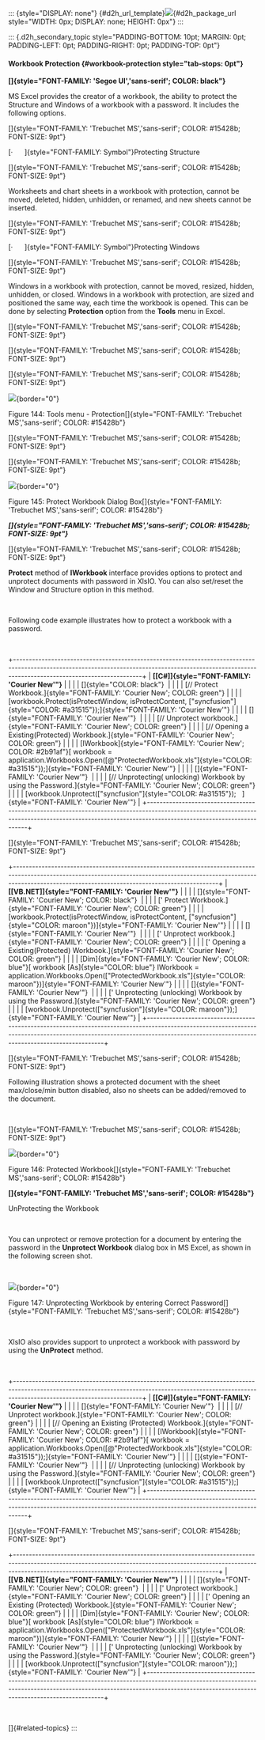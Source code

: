 ::: {style="DISPLAY: none"}
[](ms-xhelp:///?Id=d2h_url_template){#d2h_url_template}![](!package_url!){#d2h_package_url style="WIDTH: 0px; DISPLAY: none; HEIGHT: 0px"}
:::

::: {.d2h_secondary_topic style="PADDING-BOTTOM: 10pt; MARGIN: 0pt; PADDING-LEFT: 0pt; PADDING-RIGHT: 0pt; PADDING-TOP: 0pt"}
#### Workbook Protection {#workbook-protection style="tab-stops: 0pt"}

**[]{style="FONT-FAMILY: 'Segoe UI','sans-serif'; COLOR: black"}** 

MS Excel provides the creator of a workbook, the ability to protect the Structure and Windows of a workbook with a password. It includes the following options.

[]{style="FONT-FAMILY: 'Trebuchet MS','sans-serif'; COLOR: #15428b; FONT-SIZE: 9pt"} 

[·      ]{style="FONT-FAMILY: Symbol"}Protecting Structure

[]{style="FONT-FAMILY: 'Trebuchet MS','sans-serif'; COLOR: #15428b; FONT-SIZE: 9pt"} 

Worksheets and chart sheets in a workbook with protection, cannot be moved, deleted, hidden, unhidden, or renamed, and new sheets cannot be inserted.

[]{style="FONT-FAMILY: 'Trebuchet MS','sans-serif'; COLOR: #15428b; FONT-SIZE: 9pt"} 

[·      ]{style="FONT-FAMILY: Symbol"}Protecting Windows

[]{style="FONT-FAMILY: 'Trebuchet MS','sans-serif'; COLOR: #15428b; FONT-SIZE: 9pt"} 

Windows in a workbook with protection, cannot be moved, resized, hidden, unhidden, or closed. Windows in a workbook with protection, are sized and positioned the same way, each time the workbook is opened. This can be done by selecting **Protection** option from the **Tools** menu in Excel.

[]{style="FONT-FAMILY: 'Trebuchet MS','sans-serif'; COLOR: #15428b; FONT-SIZE: 9pt"} 

[]{style="FONT-FAMILY: 'Trebuchet MS','sans-serif'; COLOR: #15428b; FONT-SIZE: 9pt"} 

[]{style="FONT-FAMILY: 'Trebuchet MS','sans-serif'; COLOR: #15428b; FONT-SIZE: 9pt"} 

![](ImagesExt/image47_164.jpg){border="0"}

Figure 144: Tools menu - Protection[]{style="FONT-FAMILY: 'Trebuchet MS','sans-serif'; COLOR: #15428b"}

[]{style="FONT-FAMILY: 'Trebuchet MS','sans-serif'; COLOR: #15428b; FONT-SIZE: 9pt"} 

[]{style="FONT-FAMILY: 'Trebuchet MS','sans-serif'; COLOR: #15428b; FONT-SIZE: 9pt"} 

![](ImagesExt/image47_165.jpg){border="0"}

Figure 145: Protect Workbook Dialog Box[]{style="FONT-FAMILY: 'Trebuchet MS','sans-serif'; COLOR: #15428b"}

***[]{style="FONT-FAMILY: 'Trebuchet MS','sans-serif'; COLOR: #15428b; FONT-SIZE: 9pt"}*** 

[]{style="FONT-FAMILY: 'Trebuchet MS','sans-serif'; COLOR: #15428b; FONT-SIZE: 9pt"} 

**Protect** method of **IWorkbook** interface provides options to protect and unprotect documents with password in XlsIO. You can also set/reset the Window and Structure option in this method.

 

Following code example illustrates how to protect a workbook with a password.

 

+----------------------------------------------------------------------------------------------------------------------------------------------------------------------------------------------------+
| **[\[C#\]]{style="FONT-FAMILY: 'Courier New'"}**                                                                                                                                                   |
|                                                                                                                                                                                                    |
| []{style="COLOR: black"}                                                                                                                                                                           |
|                                                                                                                                                                                                    |
| [// Protect Workbook.]{style="FONT-FAMILY: 'Courier New'; COLOR: green"}                                                                                                                           |
|                                                                                                                                                                                                    |
| [workbook.Protect(isProtectWindow, isProtectContent, [\"syncfusion\"]{style="COLOR: #a31515"});]{style="FONT-FAMILY: 'Courier New'"}                                                               |
|                                                                                                                                                                                                    |
| []{style="FONT-FAMILY: 'Courier New'"}                                                                                                                                                             |
|                                                                                                                                                                                                    |
| [// Unprotect workbook.]{style="FONT-FAMILY: 'Courier New'; COLOR: green"}                                                                                                                         |
|                                                                                                                                                                                                    |
| [// Opening a Existing(Protected) Workbook.]{style="FONT-FAMILY: 'Courier New'; COLOR: green"}                                                                                                     |
|                                                                                                                                                                                                    |
| [IWorkbook]{style="FONT-FAMILY: 'Courier New'; COLOR: #2b91af"}[ workbook = application.Workbooks.Open([@\"ProtectedWorkbook.xls\"]{style="COLOR: #a31515"});]{style="FONT-FAMILY: 'Courier New'"} |
|                                                                                                                                                                                                    |
| []{style="FONT-FAMILY: 'Courier New'"}                                                                                                                                                             |
|                                                                                                                                                                                                    |
| [// Unprotecting( unlocking) Workbook by using the Password.]{style="FONT-FAMILY: 'Courier New'; COLOR: green"}                                                                                    |
|                                                                                                                                                                                                    |
| [workbook.Unprotect([\"syncfusion\"]{style="COLOR: #a31515"});   ]{style="FONT-FAMILY: 'Courier New'"}                                                                                             |
+----------------------------------------------------------------------------------------------------------------------------------------------------------------------------------------------------+

[]{style="FONT-FAMILY: 'Trebuchet MS','sans-serif'; COLOR: #15428b; FONT-SIZE: 9pt"} 

+----------------------------------------------------------------------------------------------------------------------------------------------------------------------------------------------------------------------------+
| **[\[VB.NET\]]{style="FONT-FAMILY: 'Courier New'"}**                                                                                                                                                                       |
|                                                                                                                                                                                                                            |
| []{style="FONT-FAMILY: 'Courier New'; COLOR: black"}                                                                                                                                                                       |
|                                                                                                                                                                                                                            |
| [\' Protect Workbook.]{style="FONT-FAMILY: 'Courier New'; COLOR: green"}                                                                                                                                                   |
|                                                                                                                                                                                                                            |
| [workbook.Protect(isProtectWindow, isProtectContent, [\"syncfusion\"]{style="COLOR: maroon"})]{style="FONT-FAMILY: 'Courier New'"}                                                                                         |
|                                                                                                                                                                                                                            |
| []{style="FONT-FAMILY: 'Courier New'"}                                                                                                                                                                                     |
|                                                                                                                                                                                                                            |
| [\' Unprotect workbook.]{style="FONT-FAMILY: 'Courier New'; COLOR: green"}                                                                                                                                                 |
|                                                                                                                                                                                                                            |
| [\' Opening a Existing(Protected) Workbook.]{style="FONT-FAMILY: 'Courier New'; COLOR: green"}                                                                                                                             |
|                                                                                                                                                                                                                            |
| [Dim]{style="FONT-FAMILY: 'Courier New'; COLOR: blue"}[ workbook [As]{style="COLOR: blue"} IWorkbook = application.Workbooks.Open([\"ProtectedWorkbook.xls\"]{style="COLOR: maroon"})]{style="FONT-FAMILY: 'Courier New'"} |
|                                                                                                                                                                                                                            |
| []{style="FONT-FAMILY: 'Courier New'"}                                                                                                                                                                                     |
|                                                                                                                                                                                                                            |
| [\' Unprotecting (unlocking) Workbook by using the Password.]{style="FONT-FAMILY: 'Courier New'; COLOR: green"}                                                                                                            |
|                                                                                                                                                                                                                            |
| [workbook.Unprotect([\"syncfusion\"]{style="COLOR: maroon"});]{style="FONT-FAMILY: 'Courier New'"}                                                                                                                         |
+----------------------------------------------------------------------------------------------------------------------------------------------------------------------------------------------------------------------------+

[]{style="FONT-FAMILY: 'Trebuchet MS','sans-serif'; COLOR: #15428b; FONT-SIZE: 9pt"} 

Following illustration shows a protected document with the sheet max/close/min button disabled, also no sheets can be added/removed to the document.

 

[]{style="FONT-FAMILY: 'Trebuchet MS','sans-serif'; COLOR: #15428b; FONT-SIZE: 9pt"} 

![](ImagesExt/image47_166.png){border="0"}

Figure 146: Protected Workbook[]{style="FONT-FAMILY: 'Trebuchet MS','sans-serif'; COLOR: #15428b"}

**[]{style="FONT-FAMILY: 'Trebuchet MS','sans-serif'; COLOR: #15428b"}** 

UnProtecting the Workbook

 

You can unprotect or remove protection for a document by entering the password in the **Unprotect Workbook** dialog box in MS Excel, as shown in the following screen shot.

 

![](ImagesExt/image47_167.jpg){border="0"}

Figure 147: Unprotecting Workbook by entering Correct Password[]{style="FONT-FAMILY: 'Trebuchet MS','sans-serif'; COLOR: #15428b"}

 

XlsIO also provides support to unprotect a workbook with password by using the **UnProtect** method.

 

+----------------------------------------------------------------------------------------------------------------------------------------------------------------------------------------------------+
| **[\[C#\]]{style="FONT-FAMILY: 'Courier New'"}**                                                                                                                                                   |
|                                                                                                                                                                                                    |
| []{style="FONT-FAMILY: 'Courier New'"}                                                                                                                                                             |
|                                                                                                                                                                                                    |
| [// Unprotect workbook.]{style="FONT-FAMILY: 'Courier New'; COLOR: green"}                                                                                                                         |
|                                                                                                                                                                                                    |
| [// Opening an Existing (Protected) Workbook.]{style="FONT-FAMILY: 'Courier New'; COLOR: green"}                                                                                                   |
|                                                                                                                                                                                                    |
| [IWorkbook]{style="FONT-FAMILY: 'Courier New'; COLOR: #2b91af"}[ workbook = application.Workbooks.Open([@\"ProtectedWorkbook.xls\"]{style="COLOR: #a31515"});]{style="FONT-FAMILY: 'Courier New'"} |
|                                                                                                                                                                                                    |
| []{style="FONT-FAMILY: 'Courier New'"}                                                                                                                                                             |
|                                                                                                                                                                                                    |
| [// Unprotecting (unlocking) Workbook by using the Password.]{style="FONT-FAMILY: 'Courier New'; COLOR: green"}                                                                                    |
|                                                                                                                                                                                                    |
| [workbook.Unprotect([\"syncfusion\"]{style="COLOR: #a31515"});]{style="FONT-FAMILY: 'Courier New'"}                                                                                                |
+----------------------------------------------------------------------------------------------------------------------------------------------------------------------------------------------------+

[]{style="FONT-FAMILY: 'Trebuchet MS','sans-serif'; COLOR: #15428b; FONT-SIZE: 9pt"} 

+----------------------------------------------------------------------------------------------------------------------------------------------------------------------------------------------------------------------------+
| **[\[VB.NET\]]{style="FONT-FAMILY: 'Courier New'"}**                                                                                                                                                                       |
|                                                                                                                                                                                                                            |
| []{style="FONT-FAMILY: 'Courier New'; COLOR: green"}                                                                                                                                                                       |
|                                                                                                                                                                                                                            |
| [\' Unprotect workbook.]{style="FONT-FAMILY: 'Courier New'; COLOR: green"}                                                                                                                                                 |
|                                                                                                                                                                                                                            |
| [\' Opening an Existing (Protected) Workbook.]{style="FONT-FAMILY: 'Courier New'; COLOR: green"}                                                                                                                           |
|                                                                                                                                                                                                                            |
| [Dim]{style="FONT-FAMILY: 'Courier New'; COLOR: blue"}[ workbook [As]{style="COLOR: blue"} IWorkbook = application.Workbooks.Open([\"ProtectedWorkbook.xls\"]{style="COLOR: maroon"})]{style="FONT-FAMILY: 'Courier New'"} |
|                                                                                                                                                                                                                            |
| []{style="FONT-FAMILY: 'Courier New'"}                                                                                                                                                                                     |
|                                                                                                                                                                                                                            |
| [\' Unprotecting (unlocking) Workbook by using the Password.]{style="FONT-FAMILY: 'Courier New'; COLOR: green"}                                                                                                            |
|                                                                                                                                                                                                                            |
| [workbook.Unprotect([\"syncfusion\"]{style="COLOR: maroon"});]{style="FONT-FAMILY: 'Courier New'"}                                                                                                                         |
+----------------------------------------------------------------------------------------------------------------------------------------------------------------------------------------------------------------------------+

 

[]{#related-topics}
:::
